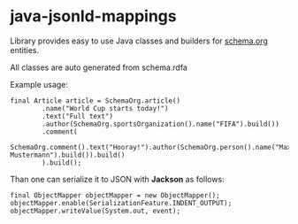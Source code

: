 java-jsonld-mappings
====================

Library provides easy to use Java classes and builders for [schema.org](http://schema.org/) entities.

All classes are auto generated from schema.rdfa

Example usage:
```
final Article article = SchemaOrg.article()
        .name("World Cup starts today!")
        .text("Full text")
        .author(SchemaOrg.sportsOrganization().name("FIFA").build())
        .comment(
                SchemaOrg.comment().text("Hooray!").author(SchemaOrg.person().name("Max Mustermann").build()).build()
        ).build();
```

Than one can serialize it to JSON with __Jackson__ as follows:
```
final ObjectMapper objectMapper = new ObjectMapper();
objectMapper.enable(SerializationFeature.INDENT_OUTPUT);
objectMapper.writeValue(System.out, event);
```